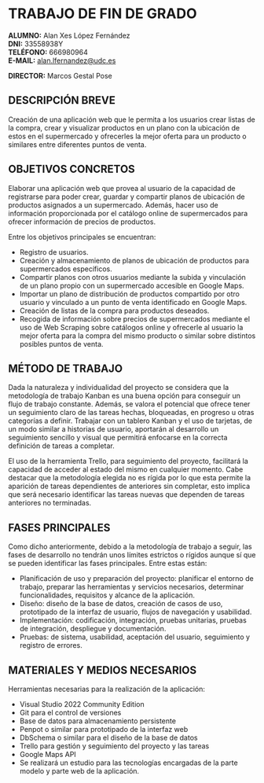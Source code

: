 # TRABAJO DE FIN DE GRADO

**ALUMNO:** Alan Xes López Fernández <br>
**DNI:** 33558938Y <br>
**TELÉFONO:** 666980964 <br>
**E-MAIL:** alan.lfernandez@udc.es <br>

**DIRECTOR:** Marcos Gestal Pose

## DESCRIPCIÓN BREVE

Creación de una aplicación web que le permita a los usuarios crear listas de la compra, crear y visualizar productos en un plano con la ubicación de estos en el supermercado y ofrecerles la mejor oferta para un producto o similares entre diferentes puntos de venta.

## OBJETIVOS CONCRETOS

Elaborar una aplicación web que provea al usuario de la capacidad de registrarse para poder crear, guardar y compartir planos de ubicación de productos asignados a un supermercado. Además, hacer uso de información proporcionada por el catálogo online de supermercados para ofrecer información de precios de productos.

Entre los objetivos principales se encuentran:

- Registro de usuarios.
- Creación y almacenamiento de planos de ubicación de productos para supermercados específicos.
- Compartir planos con otros usuarios mediante la subida y vinculación de un plano propio con un supermercado accesible en Google Maps.
- Importar un plano de distribución de productos compartido por otro usuario y vinculado a un punto de venta identificado en Google Maps.
- Creación de listas de la compra para productos deseados.
- Recogida de información sobre precios de supermercados mediante el uso de Web Scraping sobre catálogos online y ofrecerle al usuario la mejor oferta para la compra del mismo producto o similar sobre distintos posibles puntos de venta.

## MÉTODO DE TRABAJO

Dada la naturaleza y individualidad del proyecto se considera que la metodología de trabajo Kanban es una buena opción para conseguir un flujo de trabajo constante. Además, se valora el potencial que ofrece tener un seguimiento claro de las tareas hechas, bloqueadas, en progreso u otras categorías a definir. Trabajar con un tablero Kanban y el uso de tarjetas, de un modo similar a historias de usuario, aportarán al desarrollo un seguimiento sencillo y visual que permitirá enfocarse en la correcta definición de tareas a completar.

El uso de la herramienta Trello, para seguimiento del proyecto, facilitará la capacidad de acceder al estado del mismo en cualquier momento. Cabe destacar que la metodología elegida no es rígida por lo que esta permite la aparición de tareas dependientes de anteriores sin completar, esto implica que será necesario identificar las tareas nuevas que dependen de tareas anteriores no terminadas.

## FASES PRINCIPALES

Como dicho anteriormente, debido a la metodología de trabajo a seguir, las fases de desarrollo no tendrán unos límites estrictos o rígidos aunque sí que se pueden identificar las fases principales. Entre estas están:

- Planificación de uso y preparación del proyecto: planificar el entorno de trabajo, preparar las herramientas y servicios necesarios, determinar funcionalidades, requisitos y alcance de la aplicación.
- Diseño: diseño de la base de datos, creación de casos de uso, prototipado de la interfaz de usuario, flujos de navegación y usabilidad.
- Implementación: codificación, integración, pruebas unitarias, pruebas de integración, despliegue y documentación.
- Pruebas: de sistema, usabilidad, aceptación del usuario, seguimiento y registro de errores.

## MATERIALES Y MEDIOS NECESARIOS

Herramientas necesarias para la realización de la aplicación:

- Visual Studio 2022 Community Edition
- Git para el control de versiones
- Base de datos para almacenamiento persistente
- Penpot o similar para prototipado de la interfaz web
- DbSchema o similar para el diseño de la base de datos
- Trello para gestión y seguimiento del proyecto y las tareas
- Google Maps API
- Se realizará un estudio para las tecnologías encargadas de la parte modelo y parte web de la aplicación.
